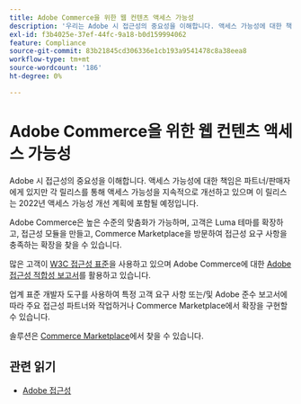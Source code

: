 ```yaml
---
title: Adobe Commerce을 위한 웹 컨텐츠 액세스 가능성
description: '우리는 Adobe 시 접근성의 중요성을 이해합니다. 액세스 가능성에 대한 책임은 파트너/판매자에게 있지만 각 릴리스를 통해 액세스 가능성을 지속적으로 개선하고 있으며 이 릴리스는 2022년 액세스 가능성 개선 계획에 포함될 예정입니다.  '
exl-id: f3b4025e-37ef-44fc-9a18-b0d159994062
feature: Compliance
source-git-commit: 83b21845cd306336e1cb193a9541478c8a38eea8
workflow-type: tm+mt
source-wordcount: '186'
ht-degree: 0%

---
```


# Adobe Commerce을 위한 웹 컨텐츠 액세스 가능성

Adobe 시 접근성의 중요성을 이해합니다. 액세스 가능성에 대한 책임은 파트너/판매자에게 있지만 각 릴리스를 통해 액세스 가능성을 지속적으로 개선하고 있으며 이 릴리스는 2022년 액세스 가능성 개선 계획에 포함될 예정입니다.

Adobe Commerce은 높은 수준의 맞춤화가 가능하며, 고객은 Luma 테마를 확장하고, 접근성 모듈을 만들고, Commerce Marketplace을 방문하여 접근성 요구 사항을 충족하는 확장을 찾을 수 있습니다.

많은 고객이 [W3C 접근성 표준](https://www.w3.org/WAI/standards-guidelines/)을 사용하고 있으며 Adobe Commerce에 대한 [Adobe 접근성 적합성 보고서](https://www.adobe.com/accessibility/compliance/adobe-commerce-2021-acr.html)를 활용하고 있습니다.

업계 표준 개발자 도구를 사용하여 특정 고객 요구 사항 또는/및 Adobe 준수 보고서에 따라 주요 접근성 파트너와 작업하거나 Commerce Marketplace에서 확장을 구현할 수 있습니다.

솔루션은 [Commerce Marketplace](https://marketplace.magento.com/)에서 찾을 수 있습니다.

## 관련 읽기

* [Adobe 접근성](https://www.adobe.com/accessibility.html)
